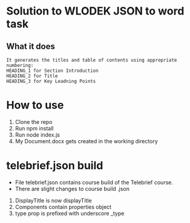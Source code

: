 # Solution to WLODEK JSON to word task

## What it does
    It generates the titles and table of contents using appropriate numbering:
    HEADING_1 for Section Introduction
    HEADING_2 for Title
    HEADING_3 for Key Leadning Points

# How to use
   1. Clone the repo
   2. Run npm install
   3. Run node index.js
   4. My Document.docx gets created in the working directory


# telebrief.json build
 - File telebrief.json contains course build of the Telebrief course.
 - There are slight changes to course build .json
 1. DisplayTitle is now displayTitle
 2. Components contain properties object
 3. type prop is prefixed with underscore _type
 
